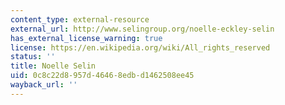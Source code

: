 ```yaml
---
content_type: external-resource
external_url: http://www.selingroup.org/noelle-eckley-selin
has_external_license_warning: true
license: https://en.wikipedia.org/wiki/All_rights_reserved
status: ''
title: Noelle Selin
uid: 0c8c22d8-957d-4646-8edb-d1462508ee45
wayback_url: ''
---
```

